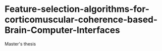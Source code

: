 # Feature-selection-algorithms-for-corticomuscular-coherence-based-Brain-Computer-Interfaces
Master's thesis

